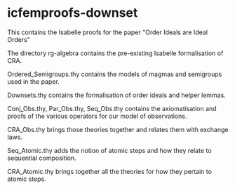 # icfemproofs-downset

This contains the Isabelle proofs for the paper "Order Ideals are Ideal Orders"

The directory rg-algebra contains the pre-existing Isabelle formalisation of CRA.

Ordered_Semigroups.thy contains the models of magmas and semigroups used in the paper.

Downsets.thy contains the formalisation of order ideals and helper lemmas.

Conj_Obs.thy, Par_Obs.thy, Seq_Obs.thy contains the axiomatisation and proofs of the various operators for our model of observations.

CRA_Obs.thy brings those theories together and relates them with exchange laws.

Seq_Atomic.thy adds the notion of atomic steps and how they relate to sequential composition.

CRA_Atomic.thy brings together all the theories for how they pertain to atomic steps.